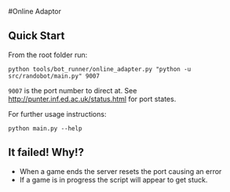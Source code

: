 #Online Adaptor

## Quick Start

From the root folder run:

    python tools/bot_runner/online_adapter.py "python -u src/randobot/main.py" 9007
    
`9007` is the port number to direct at. 
See http://punter.inf.ed.ac.uk/status.html for port states.

For further usage instructions:

    python main.py --help
    
## It failed! Why!?

 * When a game ends the server resets the port causing an error
 * If a game is in progress the script will appear to get stuck.
    
